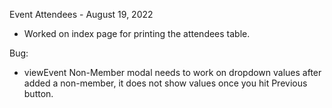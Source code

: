 Event Attendees - August 19, 2022

- Worked on index page for printing the attendees table.

Bug:
- viewEvent Non-Member modal needs to work on dropdown values after added a non-member, it does not show values once you hit Previous button.
